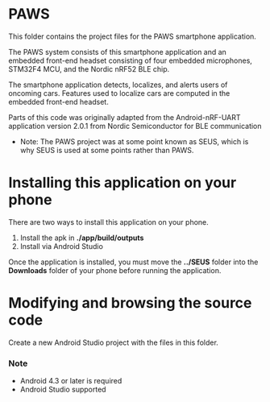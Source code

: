 # PAWS

This folder contains the project files for the PAWS smartphone application.

The PAWS system consists of this smartphone application and an embedded front-end headset consisting of four embedded microphones, STM32F4 MCU, and the Nordic nRF52 BLE chip.

The smartphone application detects, localizes, and alerts users of oncoming cars. Features used to localize cars are computed in the embedded front-end headset.

Parts of this code was originally adapted from the Android-nRF-UART application version 2.0.1 from Nordic Semiconductor for BLE communication

* Note: The PAWS project was at some point known as SEUS, which is why SEUS is used at some points rather than PAWS.

# Installing this application on your phone

There are two ways to install this application on your phone.

1. Install the apk in **./app/build/outputs**
2. Install via Android Studio

Once the application is installed, you must move the **../SEUS** folder into the **Downloads** folder of your phone before running the application.

# Modifying and browsing the source code

Create a new Android Studio project with the files in this folder.

### Note
- Android 4.3 or later is required
- Android Studio supported